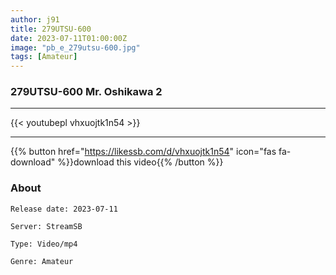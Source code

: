 ```yaml
---
author: j91
title: 279UTSU-600
date: 2023-07-11T01:00:00Z
image: "pb_e_279utsu-600.jpg"
tags: [Amateur]
---
```


### 279UTSU-600 Mr. Oshikawa 2
___

{{< youtubepl vhxuojtk1n54 >}}
___

{{% button href="https://likessb.com/d/vhxuojtk1n54" icon="fas fa-download" %}}download this video{{% /button %}}
### About

`Release date: 2023-07-11`

`Server: StreamSB`

`Type: Video/mp4`

`Genre:	Amateur`